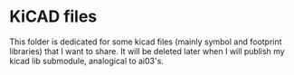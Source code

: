 # KiCAD files
This folder is dedicated for some kicad files (mainly symbol and footprint libraries) that I want to share. It will be deleted later when I will publish my kicad lib submodule, analogical to ai03's.